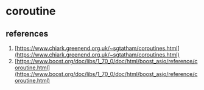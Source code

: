 # coroutine


## references

1. [https://www.chiark.greenend.org.uk/~sgtatham/coroutines.html](https://www.chiark.greenend.org.uk/~sgtatham/coroutines.html)
2. [https://www.boost.org/doc/libs/1_70_0/doc/html/boost_asio/reference/coroutine.html](https://www.boost.org/doc/libs/1_70_0/doc/html/boost_asio/reference/coroutine.html)

